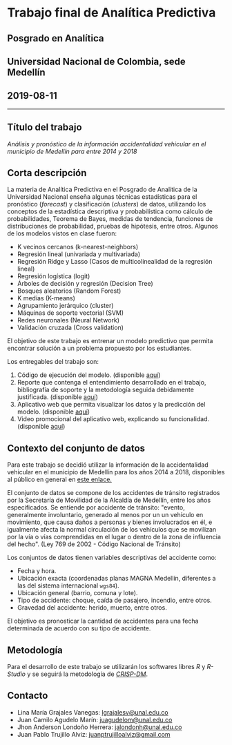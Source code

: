 # Trabajo final de Analítica Predictiva
## Posgrado en Analítica
## Universidad Nacional de Colombia, sede Medellín
## 2019-08-11
---

## Título del trabajo
*Análisis y pronóstico de la información accidentalidad vehicular en el municipio de Medellín para entre 2014 y 2018*

## Corta descripción
La materia de Analítica Predictiva en el Posgrado de Analítica de la Universidad Nacional enseña algunas técnicas estadísticas para el pronóstico (*forecast*) y clasificación (*clusters*) de datos, utilizando los conceptos de la estadística descriptiva y probabilística como cálculo de probabilidades, Teorema de Bayes, medidas de  tendencia, funciones de distribuciones de probabilidad, pruebas de hipótesis, entre otros. Algunos de los modelos vistos en clase fueron:

* K vecinos cercanos (k-nearest-neighbors)
* Regresión lineal (univariada y multivariada) 
* Regresión Ridge y Lasso (Casos de multicolinealidad de la regresión lineal)
* Regresión logística (logit)
* Árboles de decisión y regresión (Decision Tree)
* Bosques aleatorios (Random Forest)
* K medias (K-means)
* Agrupamiento jerárquico (cluster)
* Máquinas de soporte vectorial (SVM)
* Redes neuronales (Neural Network)
* Validación cruzada (Cross validation)

El objetivo de este trabajo es entrenar un modelo predictivo que permita encontrar solución a un problema propuesto por los estudiantes.

Los entregables del trabajo son:

1. Código de ejecución del modelo. (disponible [aquí](https://google.com.co))
2. Reporte que contenga el entendimiento desarrollado en el trabajo, bibliografía de soporte y la metodología seguida debidamente justificada. (disponible [aquí](https://juapatral.github.io/analitica-predictiva-accidentalidad-2019/app/accidentalidad-2014-2018.html))
3. Aplicativo web que permita visualizar los datos y la predicción del modelo. (disponible [aquí](https://google.com.co))
4. Video promocional del aplicativo web, explicando su funcionalidad. (disponible [aquí](https://youtube.com)) 

## Contexto del conjunto de datos

Para este trabajo se decidió utilizar la información de la accidentalidad vehicular en el municipio de Medellín para los años 2014 a 2018, disponibles al público en general en [este enlace.](https://geomedellin-m-medellin.opendata.arcgis.com/datasets/accidentalidad-georreferenciada-2018)

El conjunto de datos se compone de los accidentes de tránsito registrados por la Secretaría de Movilidad de la Alcaldía de Medellín, entre los años especificados. Se entiende por accidente de tránsito: "evento, generalmente involuntario, generado al menos por un  un vehículo en movimiento, que causa daños a personas y bienes involucrados en él, e igualmente afecta la normal circulación de los vehículos que se movilizan por la vía o vías comprendidas en el lugar o dentro de la zona de influencia del hecho". (Ley 769 de 2002 - Código Nacional de Tránsito)

Los conjuntos de datos tienen variables descriptivas del accidente como:

+ Fecha y hora.
+ Ubicación exacta (coordenadas planas MAGNA Medellín, diferentes a las del sistema internacional `wgs84`).
+ Ubicación general (barrio, comuna y lote).
+ Tipo de accidente: choque, caída de pasajero, incendio, entre otros.
+ Gravedad del accidente: herido, muerto, entre otros. 

El objetivo es pronosticar la cantidad de accidentes para una fecha determinada de acuerdo con su tipo de accidente.  

## Metodología

Para el desarrollo de este trabajo se utilizarán los softwares libres *R* y *R-Studio* y se seguirá la metodología de [*CRISP-DM*](https://jdvelasq.github.io/ruta-n-predictiva/_downloads/5731da83c31e211e9b774ae8713246ed/CRISP-DM.pdf).

## Contacto

* Lina María Grajales Vanegas: lgrajalesv@unal.edu.co
* Juan Camilo Agudelo Marín: juagudelom@unal.edu.co
* Jhon Anderson Londoño Herrera: jalondonh@unal.edu.co
* Juan Pablo Trujillo Alviz: juanptrujilloalviz@gmail.com